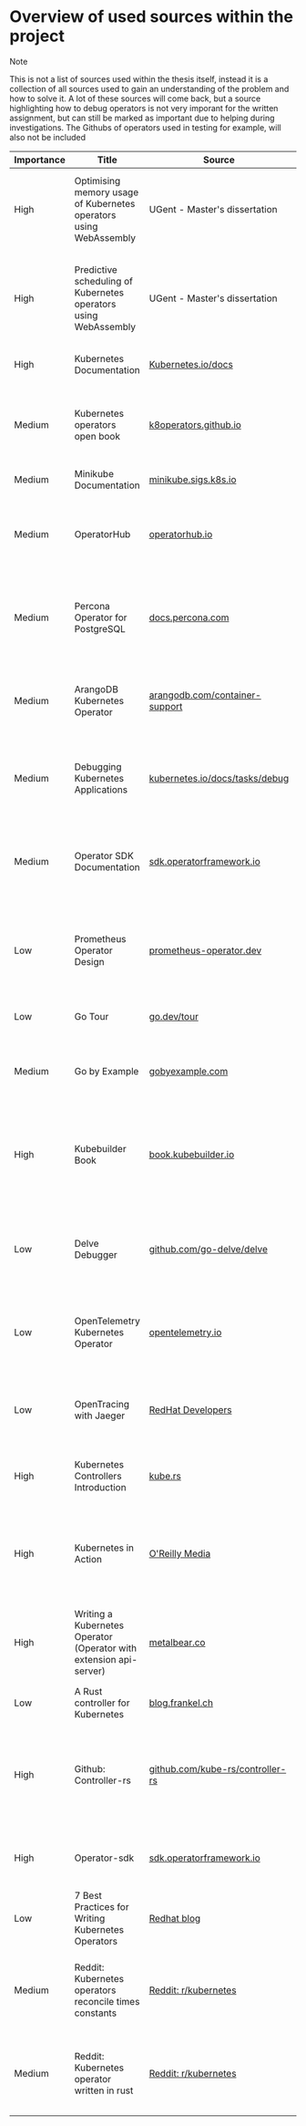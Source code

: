 # Overview of used sources within the project

> [!NOTE]
> This is not a list of sources used within the thesis itself, instead it is a collection of all sources used to gain an understanding of the problem and how to solve it.
> A lot of these sources will come back, but a source highlighting how to debug operators is not very imporant for the written assignment, but can still be marked as important due to helping during investigations.
> The Githubs of operators used in testing for example, will also not be included

| Importance | Title | Source | Author | Summary | Notes |
| ---------- | ----- | ------ | ------ | ------- | ----- |
| High | Optimising memory usage of Kubernetes operators using WebAssembly | UGent - Master's dissertation | Tim Ramlot | WebAssembly-based operator architecture for Kubernetes with parent-child structure (in single pod) | |
| High | Predictive scheduling of Kubernetes operators using WebAssembly | UGent - Master's dissertation | Kevin Van Landuyt | Expansion of architecture SRC2 with predictive capabilities based on pattern discovery| |
| High | Kubernetes Documentation | [Kubernetes.io/docs](https://kubernetes.io/docs/home/) | / | Official documentation for Kubernetes | |
| Medium | Kubernetes operators open book | [k8operators.github.io](https://k8soperators.github.io/) | Koserwal A., Cunningham A., Edgar M. | Guide on Kubernetes operators, covering patterns and deployment best practices | |
| Medium | Minikube Documentation | [minikube.sigs.k8s.io](https://minikube.sigs.k8s.io/docs/) | / | Documentation for Minikube | |
| Medium | OperatorHub | [operatorhub.io](https://operatorhub.io/?view=list) | / | A registry of certified Kubernetes operators for various applications and use cases | |
| Medium | Percona Operator for PostgreSQL | [docs.percona.com](https://docs.percona.com/percona-operator-for-postgresql) | Percona | Documentation for the Percona Operator, which manages PostgreSQL clusters on Kubernetes | |
| Medium | ArangoDB Kubernetes Operator | [arangodb.com/container-support](https://arangodb.com/container-support/) | ArangoDB | Guide for deploying and managing ArangoDB in Kubernetes using its operator |  |
| Medium | Debugging Kubernetes Applications | [kubernetes.io/docs/tasks/debug](https://kubernetes.io/docs/tasks/debug/debug-application/debug-running-pod/#ephemeral-container) | Kubernetes Project | Official documentation on debugging running Kubernetes pods |  |
| Medium | Operator SDK Documentation | [sdk.operatorframework.io](https://sdk.operatorframework.io/docs/) | Operator Framework | Guides on building, testing, and deploying Kubernetes operators using the Operator SDK | |
| Low | Prometheus Operator Design | [prometheus-operator.dev](https://prometheus-operator.dev/docs/getting-started/design/) | Prometheus Operator Community | Documentation on the design and implementation of the Prometheus Operator | |
| Low | Go Tour | [go.dev/tour](https://go.dev/tour/) | Go Project | Short, interactive guide for learning Go |  |
| Medium | Go by Example | [gobyexample.com](https://gobyexample.com/) | / | A collection of Go examples demonstrating syntax and use cases |  |
| High | Kubebuilder Book | [book.kubebuilder.io](https://book.kubebuilder.io/) | Kubebuilder Project | Comprehensive guide for building operators with Kubebuilder, covering operator design and controller patterns | |
| Low | Delve Debugger | [github.com/go-delve/delve](https://github.com/go-delve/delve) | Delve Project | Go debugger, useful for in-depth debugging of Kubernetes operators written in Go | |
| Low | OpenTelemetry Kubernetes Operator | [opentelemetry.io](https://opentelemetry.io/docs/kubernetes/operator/) | OpenTelemetry Project | Documentation on the OpenTelemetry Operator, which could be used for advanced tracing | |
| Low | OpenTracing with Jaeger | [RedHat Developers](https://developers.redhat.com/blog/2017/07/10/using-opentracing-with-jaeger-to-collect-application-metrics-in-kubernetes) | Red Hat | Guide on using OpenTracing and Jaeger for application metrics in Kubernetes |  |
| High | Kubernetes Controllers Introduction | [kube.rs](https://kube.rs/controllers/intro/) | kube-rs Project | Introductory guide to Kubernetes controllers written in Rust |  |
| High | Kubernetes in Action | [O'Reilly Media](https://learning.oreilly.com/library/view/kubernetes-in-action/9781617293726/Text/07.html) | Marko Lukša | An in-depth resource on Kubernetes, covering core concepts, applications, and advanced deployments |  |
| High | Writing a Kubernetes Operator (Operator with extension api-server) | [metalbear.co](https://metalbear.co/blog/writing-a-kubernetes-operator/) | Dmitry Dodzin | Guide on creating a Kubernetes Operator using kube-rs + extension api server | |
| Low | A Rust controller for Kubernetes | [blog.frankel.ch](https://blog.frankel.ch/start-rust/6/) | Nicolas Frankel | Introduction to Kube.rs; project setup + api use |  |
| High | Github: Controller-rs | [github.com/kube-rs/controller-rs](https://github.com/kube-rs/controller-rs) | kube-rs Project | A rust kubernetes reference controller for a Document resource using kube.rs, with observability instrumentation. | |
| High | Operator-sdk | [sdk.operatorframework.io](https://sdk.operatorframework.io/) | Operator Framework | The most used framework for creating Kubernetes operators | |
| Low | 7 Best Practices for Writing Kubernetes Operators | [Redhat blog](https://www.redhat.com/en/blog/7-best-practices-for-writing-kubernetes-operators-an-sre-perspective) | Best practices for the creation of Kubernetes operators | | |
| Medium | Reddit: Kubernetes operators reconcile times constants | [Reddit: r/kubernetes](https://www.reddit.com/r/kubernetes/comments/11dcys9/kubernetes_operators_reconcile_times_constants/?rdt=65336) | Vincearon | Thread about the reasons the Percona MongoDB operator uses scheduled reconciles | |
| Medium | Reddit: Kubernetes operator written in rust | [Reddit: r/kubernetes](https://www.reddit.com/r/kubernetes/comments/yqg89y/kubernetes_operator_written_in_rust/?rdt=60880) | Vincearon | Thread going over some existing Rust operators and a discussion of the use of WASM | |

